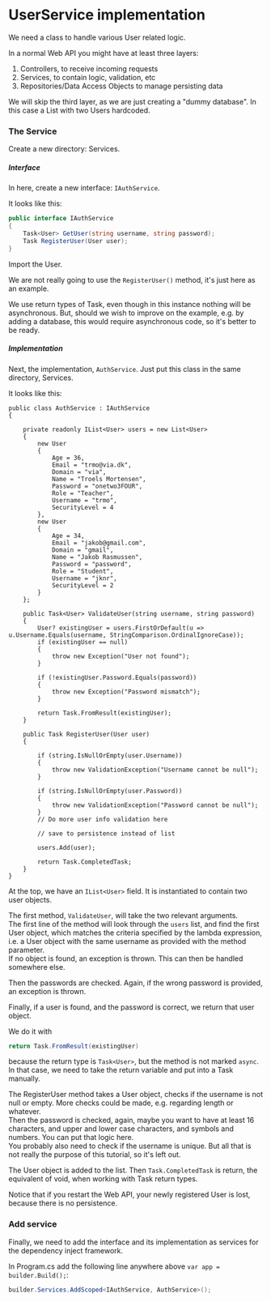 # UserService implementation

We need a class to handle various User related logic.

In a normal Web API you might have at least three layers:

1) Controllers, to receive incoming requests
2) Services, to contain logic, validation, etc
3) Repositories/Data Access Objects to manage persisting data

We will skip the third layer, as we are just creating a "dummy database". In this case a List with two Users hardcoded.

### The Service

Create a new directory: Services.

##### Interface

In here, create a new interface: `IAuthService`.

It looks like this:

```csharp
public interface IAuthService
{
    Task<User> GetUser(string username, string password);
    Task RegisterUser(User user);
}
```

Import the User.

We are not really going to use the `RegisterUser()` method, it's just here as an example.

We use return types of Task, even though in this instance nothing will be asynchronous. But, should we wish to improve
on the example, e.g. by adding a database, this would require asynchronous code, so it's better to be ready.

##### Implementation

Next, the implementation, `AuthService`. Just put this class in the same directory, Services.

It looks like this:

```csharp'
public class AuthService : IAuthService
{

    private readonly IList<User> users = new List<User>
    {
        new User
        {
            Age = 36,
            Email = "trmo@via.dk",
            Domain = "via",
            Name = "Troels Mortensen",
            Password = "onetwo3FOUR",
            Role = "Teacher",
            Username = "trmo",
            SecurityLevel = 4
        },
        new User
        {
            Age = 34,
            Email = "jakob@gmail.com",
            Domain = "gmail",
            Name = "Jakob Rasmussen",
            Password = "password",
            Role = "Student",
            Username = "jknr",
            SecurityLevel = 2
        }
    };

    public Task<User> ValidateUser(string username, string password)
    {
        User? existingUser = users.FirstOrDefault(u => u.Username.Equals(username, StringComparison.OrdinalIgnoreCase));
        if (existingUser == null)
        {
            throw new Exception("User not found");
        }

        if (!existingUser.Password.Equals(password))
        {
            throw new Exception("Password mismatch");
        }

        return Task.FromResult(existingUser);
    }

    public Task RegisterUser(User user)
    {

        if (string.IsNullOrEmpty(user.Username))
        {
            throw new ValidationException("Username cannot be null");
        }

        if (string.IsNullOrEmpty(user.Password))
        {
            throw new ValidationException("Password cannot be null");
        }
        // Do more user info validation here
        
        // save to persistence instead of list
        
        users.Add(user);
        
        return Task.CompletedTask;
    }
}
```

At the top, we have an `IList<User>` field. It is instantiated to contain two user objects.

The first method, `ValidateUser`, will take the two relevant arguments.\
The first line of the method will look through the `users` list, and find the first User object, which matches the
criteria specified by the lambda expression, i.e. a User object with the same username as provided with the method
parameter.\
If no object is found, an exception is thrown. This can then be handled somewhere else.

Then the passwords are checked. Again, if the wrong password is provided, an exception is thrown.

Finally, if a user is found, and the password is correct, we return that user object.

We do it with

```csharp
return Task.FromResult(existingUser)
```

because the return type is `Task<User>`, but the method is not marked `async`. In that case, we need to take the return
variable and put into a Task manually.

The RegisterUser method takes a User object, checks if the username is not null or empty. More checks could be made,
e.g. regarding length or whatever.\
Then the password is checked, again, maybe you want to have at least 16 characters, and upper and lower case characters,
and symbols and numbers. You can put that logic here.\
You probably also need to check if the username is unique. But all that is not really the purpose of this tutorial, so
it's left out.

The User object is added to the list. Then `Task.CompletedTask` is return, the equivalent of void, when working with
Task return types.

Notice that if you restart the Web API, your newly registered User is lost, because there is no persistence.

### Add service

Finally, we need to add the interface and its implementation as services for the dependency inject framework.

In Program.cs add the following line anywhere above `var app = builder.Build();`:

```csharp
builder.Services.AddScoped<IAuthService, AuthService>();
```